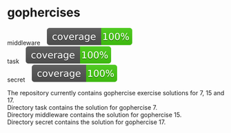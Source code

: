 # gophercises
middleware&nbsp;&nbsp;&nbsp;&nbsp;![middleware](https://github.com/Akshay-Nair/gophercises/blob/master/middleware/coverage.svg)<br>
task&nbsp;&nbsp;&nbsp;&nbsp;![task](https://github.com/Akshay-Nair/gophercises/blob/master/task/coverage.svg)<br>
secret&nbsp;&nbsp;&nbsp;&nbsp;![secret](https://github.com/Akshay-Nair/gophercises/blob/master/secret/coverage.svg)<br>


The repository currently contains gophercise exercise solutions for 7, 15 and 17.<br>
Directory task contains the solution for gophercise 7.<br>
Directory middleware contains the solution for gophercise 15.<br>
Directory secret contains the solution for gophercise 17.<br>
